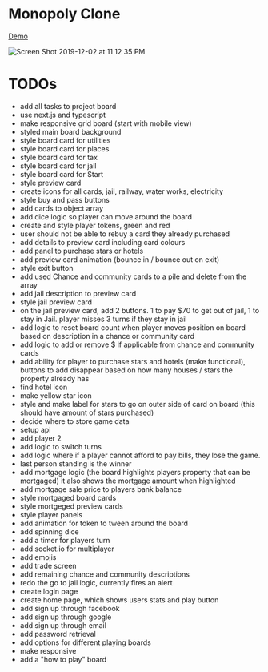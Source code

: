 # Monopoly Clone

[Demo](https://monopoly-clone.now.sh/)

![Screen Shot 2019-12-02 at 11 12 35 PM](https://user-images.githubusercontent.com/4723307/69969265-f9d98200-1580-11ea-9900-6e9ed28b795b.png)

# TODOs

- add all tasks to project board
- use next.js and typescript
- make responsive grid board (start with mobile view)
- styled main board background
- style board card for utilities
- style board card for places
- style board card for tax
- style board card for jail
- style board card for Start
- style preview card
- create icons for all cards, jail, railway, water works, electricity
- style buy and pass buttons
- add cards to object array
- add dice logic so player can move around the board
- create and style player tokens, green and red
- user should not be able to rebuy a card they already purchased
- add details to preview card including card colours
- add panel to purchase stars or hotels
- add preview card animation (bounce in / bounce out on exit)
- style exit button
- add used Chance and community cards to a pile and delete from the array
- add jail description to preview card
- style jail preview card
- on the jail preview card, add 2 buttons. 1 to pay $70 to get out of jail, 1 to stay in Jail.
   player misses 3 turns if they stay in jail
- add logic to reset board count when player moves position on board based on description in a chance or community card
- add logic to add or remove $ if applicable from chance and community cards
- add ability for player to purchase stars and hotels (make functional), buttons to add disappear based
   on how many houses / stars the property already has
- find hotel icon
- make yellow star icon
- style and make label for stars to go on outer side of card on board (this should have amount of stars purchased)
- decide where to store game data
- setup api
- add player 2
- add logic to switch turns
- add logic where if a player cannot afford to pay bills, they lose the game.
- last person standing is the winner
- add mortgage logic (the board highlights players property that can be mortgaged)
   it also shows the mortgage amount when highlighted
- add mortgage sale price to players bank balance
- style mortgaged board cards
- style mortgeged preview cards
- style player panels
- add animation for token to tween around the board
- add spinning dice
- add a timer for players turn
- add socket.io for multiplayer
- add emojis
- add trade screen
- add remaining chance and community descriptions
- redo the go to jail logic, currently fires an alert
- create login page
- create home page, which shows users stats and play button
- add sign up through facebook
- add sign up through google
- add sign up through email
- add password retrieval
- add options for different playing boards
- make responsive
- add a "how to play" board


